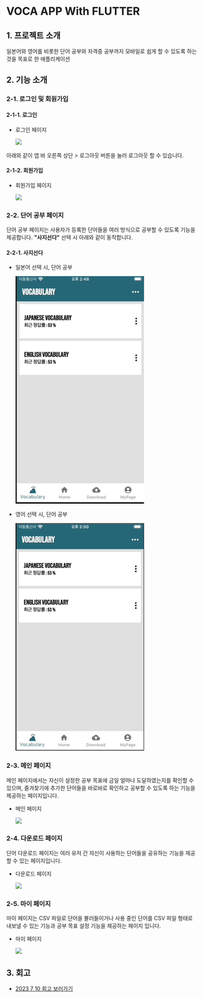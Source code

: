 # VOCA APP With FLUTTER



## 1. 프로젝트 소개

일본어와 영어를 비롯한 단어 공부와 자격증 공부까지 모바일로 쉽게 할 수 있도록 하는 것을 목표로 한 애플리케이션


## 2. 기능 소개

### 2-1. 로그인 및 회원가입


#### 2-1-1. 로그인

- 로그인 페이지

  <image src="https://github.com/092600/Voca_App/blob/master/%EC%9D%B4%EB%AF%B8%EC%A7%80/Login%20Page.gif">

아래와 같이 앱 바 오른쪽 상단 > 로그아웃 버튼을 눌러 로그아웃 할 수 있습니다.

#### 2-1-2. 회원가입

- 회원가입 페이지

  <image src="https://github.com/092600/Voca_App/blob/master/%EC%9D%B4%EB%AF%B8%EC%A7%80/Login%20Page.gif">



### 2-2. 단어 공부 페이지

단어 공부 페이지는 사용자가 등록한 단어들을 여러 방식으로 공부할 수 있도록 기능을 제공합니다. 
**"사지선다"** 선택 시 아래와 같이 동작합니다.

#### 2-2-1. 사지선다

- 일본어 선택 시, 단어 공부

  ![](https://github.com/092600/Voca_App/blob/master/%EC%9D%B4%EB%AF%B8%EC%A7%80/%EC%9D%BC%EB%B3%B8%EC%96%B4%20%EB%8B%A8%EC%96%B4%20%EA%B3%B5%EB%B6%80.gif)


- 영어 선택 시, 단어 공부

  ![](https://github.com/092600/Voca_App/blob/master/%EC%9D%B4%EB%AF%B8%EC%A7%80/%EC%98%81%EC%96%B4%20%EB%8B%A8%EC%96%B4%20%EA%B3%B5%EB%B6%80.gif)
    


### 2-3. 메인 페이지

메인 페이지에서는 자신이 설정한 공부 목표에 금일 얼마나 도달하였는지를 확인할 수 있으며, 즐겨찾기에 추가한 단어들을 바로바로 확인하고 공부할 수 있도록 하는 기능을 제공하는 페이지입니다.

- 메인 페이지

  <image src="https://github.com/092600/Voca_App/blob/master/%EC%9D%B4%EB%AF%B8%EC%A7%80/Home%20Page.gif">


### 2-4. 다운로드 페이지

단어 다운로드 페이지는 여러 유저 간 자신이 사용하는 단어들을 공유하는 기능을 제공할 수 있는 페이지입니다.

- 다운로드 페이지

   <image src="https://github.com/092600/Voca_App/blob/master/%EC%9D%B4%EB%AF%B8%EC%A7%80/Download%20Page.gif">


### 2-5. 마이 페이지

마이 페이지는 CSV 파일로 단어을 불러들이거나 사용 중인 단어를 CSV 파일 형태로 내보낼 수 있는 기능과 공부 목표 설정 기능을 제공하는 페이지 입니다.

- 마이 페이지

  <image src="https://github.com/092600/Voca_App/blob/master/%EC%9D%B4%EB%AF%B8%EC%A7%80/My%20Page.gif">


## 3. 회고

- [2023 7 10 회고 보러가기](https://github.com/092600/Voca_App/blob/master/%ED%9A%8C%EA%B3%A0/2023_07_10_%ED%9A%8C%EA%B3%A0.md)
